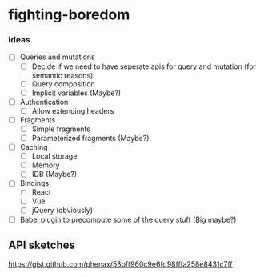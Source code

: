 # fighting-boredom

### Ideas

- [ ] Queries and mutations
  - [ ] Decide if we need to have seperate apis for query and mutation (for semantic reasons).
  - [ ] Query composition
  - [ ] Implicit variables (Maybe?)

- [ ] Authentication
  - [ ] Allow extending headers

- [ ] Fragments
  - [ ] Simple fragments
  - [ ] Parameterized fragments (Maybe?)

- [ ] Caching
  - [ ] Local storage
  - [ ] Memory
  - [ ] IDB (Maybe?)

- [ ] Bindings
  - [ ] React
  - [ ] Vue
  - [ ] jQuery (obviously)

- [ ] Babel plugin to precompute some of the query stuff (Big maybe?)

## API sketches
https://gist.github.com/phenax/53bff960c9e6fd98fffa258e8431c7ff
